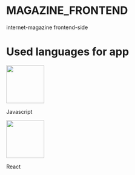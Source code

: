 # MAGAZINE_FRONTEND
internet-magazine frontend-side

# Used languages for app
<div>
  <img src="https://www.flaticon.com/free-icon/js_5968292" style="width: 100px" /> <p>Javascript</p>
</div>
<div>
  <img src="https://cdn-icons-mp4.flaticon.com/512/6454/6454035.mp4" style="width: 100px" /> <p>React</p>
</div>
